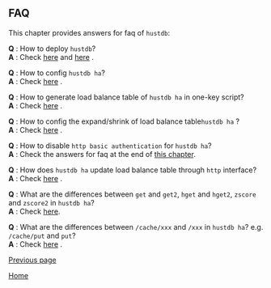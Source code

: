 FAQ
--

This chapter provides answers for faq of `hustdb`:

**Q** :  How to deploy `hustdb`?  
**A** :  Check [here](../guide/hustdb.md) and [here](../advanced/hustdb/deploy.md) .

**Q** :  How to config `hustdb ha`?  
**A** :  Check [here](../advanced/ha/nginx.md) .

**Q** :  How to generate load balance table of `hustdb ha` in one-key script?  
**A** :  Check [here](../advanced/ha/table.md) .

**Q** :  How to config the expand/shrink of load balance table`hustdb ha` ?  
**A** :  Check [here](../advanced/ha/table.md) .

**Q** :  How to disable `http basic authentication` for `hustdb ha`?  
**A** :  Check the answers for faq at the end of [this chapter](../advanced/ha/nginx.md).

**Q** :  How does `hustdb ha` update load balance table through `http` interface?  
**A** :  Check [here](../api/ha/set_table.md) .

**Q** :  What are the differences between `get` and `get2`, `hget` and `hget2`, `zscore` and `zscore2` in `hustdb ha`?  
**A** :  Check [here](../api/ha.md).

**Q** :  What are the differences between `/cache/xxx` and `/xxx` in `hustdb ha`?  e.g. `/cache/put` and `put`?   
**A** :  Check [here](../api/ha.md) .
    
[Previous page](index.md)

[Home](../index.md)